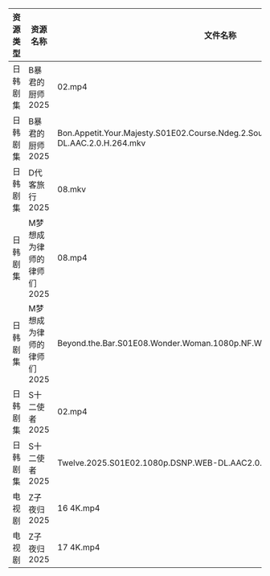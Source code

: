 | 资源类型 | 资源名称            | 文件名称                                                                                              | 分享链接                                 | 更新时间                |
| ---- | --------------- | ------------------------------------------------------------------------------------------------- | ------------------------------------ | ------------------- |
| 日韩剧集 | B暴君的厨师2025      | 02.mp4                                                                                            | https://pan.quark.cn/s/7f659879c212  | 2025-08-25 10:15:51 |
| 日韩剧集 | B暴君的厨师2025      | Bon.Appetit.Your.Majesty.S01E02.Course.Ndeg.2.Sous.Vide.Cuisine.1080p.NF.WEB-DL.AAC.2.0.H.264.mkv | https://pan.quark.cn/s/7f659879c212  | 2025-08-25 10:15:45 |
| 日韩剧集 | D代客旅行2025       | 08.mkv                                                                                            | https://pan.quark.cn/s/ffaab0f06b8d  | 2025-08-25 10:16:15 |
| 日韩剧集 | M梦想成为律师的律师们2025 | 08.mp4                                                                                            | https://pan.quark.cn/s/d4ecaff7fa34  | 2025-08-25 10:19:55 |
| 日韩剧集 | M梦想成为律师的律师们2025 | Beyond.the.Bar.S01E08.Wonder.Woman.1080p.NF.WEB-DL.AAC.2.0.H.264.mkv                              | https://pan.quark.cn/s/d4ecaff7fa34  | 2025-08-25 10:19:52 |
| 日韩剧集 | S十二使者2025       | 02.mp4                                                                                            | https://pan.quark.cn/s/4167cdc7d9e6  | 2025-08-25 10:23:21 |
| 日韩剧集 | S十二使者2025       | Twelve.2025.S01E02.1080p.DSNP.WEB-DL.AAC2.0.H.264.mkv                                             | https://pan.quark.cn/s/4167cdc7d9e6  | 2025-08-25 10:23:18 |
| 电视剧  | Z子夜归2025        | 16 4K.mp4                                                                                         | https://www.alipan.com/s/eenSecWfvhF | 2025-08-25 00:01:23 |
| 电视剧  | Z子夜归2025        | 17 4K.mp4                                                                                         | https://www.alipan.com/s/eenSecWfvhF | 2025-08-25 00:01:23 |

